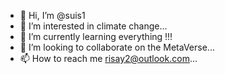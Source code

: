 - 👋 Hi, I’m @suis1
- 👀 I’m interested in climate change...
- 🌱 I’m currently learning everything !!!
- 💞️ I’m looking to collaborate on the MetaVerse...
- 📫 How to reach me risay2@outlook.com...

<!---
suis1/suis1 is a ✨ special ✨ repository because its `README.md` (this file) appears on your GitHub profile.
You can click the Preview link to take a look at your changes.
--->

